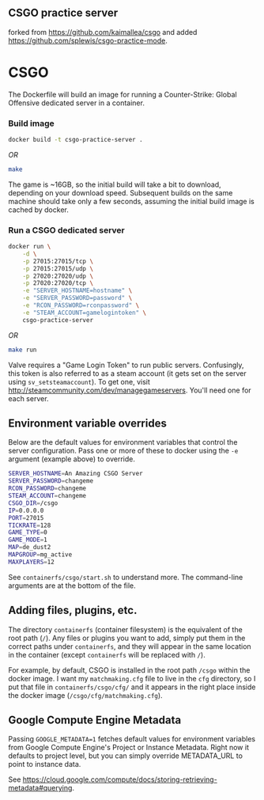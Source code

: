 ## CSGO practice server
forked from https://github.com/kaimallea/csgo and added https://github.com/splewis/csgo-practice-mode.

# CSGO

The Dockerfile will build an image for running a Counter-Strike: Global Offensive dedicated server in a container.

### Build image

```bash
docker build -t csgo-practice-server .
```

_OR_

```bash
make
```

The game is ~16GB, so the initial build will take a bit to download, depending on your download speed. Subsequent builds on the same machine should take only a few seconds, assuming the initial build image is cached by docker.

### Run a CSGO dedicated server

```bash
docker run \
	-d \
	-p 27015:27015/tcp \
	-p 27015:27015/udp \
	-p 27020:27020/udp \
	-p 27020:27020/tcp \
	-e "SERVER_HOSTNAME=hostname" \
	-e "SERVER_PASSWORD=password" \
	-e "RCON_PASSWORD=rconpassword" \
	-e "STEAM_ACCOUNT=gamelogintoken" \
	csgo-practice-server
```

_OR_

```bash
make run
```

Valve requires a "Game Login Token" to run public servers. Confusingly, this token is also referred to as a steam account (it gets set on the server using `sv_setsteamaccount`). To get one, visit http://steamcommunity.com/dev/managegameservers. You'll need one for each server.

## Environment variable overrides

Below are the default values for environment variables that control the server configuration. Pass one or more of these to docker using the `-e` argument (example above) to override.

```bash
SERVER_HOSTNAME=An Amazing CSGO Server
SERVER_PASSWORD=changeme
RCON_PASSWORD=changeme
STEAM_ACCOUNT=changeme
CSGO_DIR=/csgo
IP=0.0.0.0
PORT=27015
TICKRATE=128
GAME_TYPE=0
GAME_MODE=1
MAP=de_dust2
MAPGROUP=mg_active
MAXPLAYERS=12
```

See `containerfs/csgo/start.sh` to understand more. The command-line arguments are at the bottom of the file.

## Adding files, plugins, etc.

The directory `containerfs` (container filesystem) is the equivalent of the root path (`/`). Any files or plugins you want to add, simply put them in the correct paths under `containerfs`, and they will appear in the same location in the container (except `containerfs` will be replaced with `/`).

For example, by default, CSGO is installed in the root path `/csgo` within the docker image. I want my `matchmaking.cfg` file to live in the `cfg` directory, so I put that file in `containerfs/csgo/cfg/` and it appears in the right place inside the docker image (`/csgo/cfg/matchmaking.cfg`).

## Google Compute Engine Metadata

Passing `GOOGLE_METADATA=1` fetches default values for environment variables from Google Compute Engine's Project or Instance Metadata. Right now it defaults to project level, but you can simply override METADATA_URL to point to instance data.

See https://cloud.google.com/compute/docs/storing-retrieving-metadata#querying.